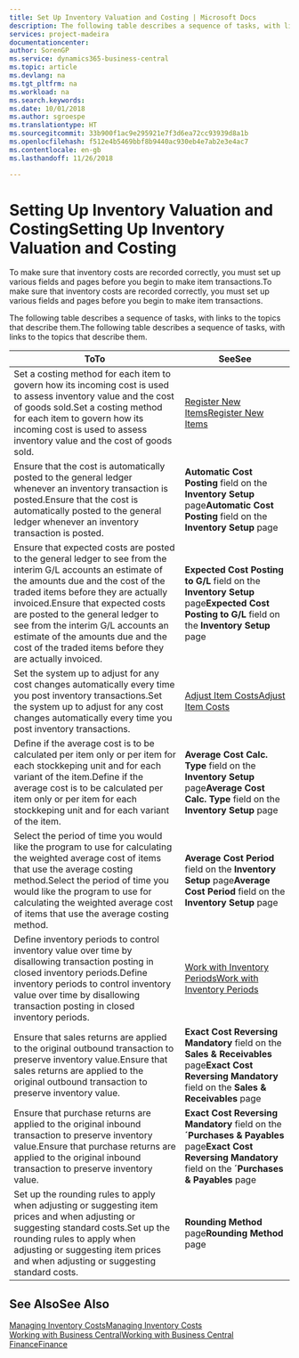 ```yaml
---
title: Set Up Inventory Valuation and Costing | Microsoft Docs
description: The following table describes a sequence of tasks, with links to the topics that describe them.
services: project-madeira
documentationcenter: 
author: SorenGP
ms.service: dynamics365-business-central
ms.topic: article
ms.devlang: na
ms.tgt_pltfrm: na
ms.workload: na
ms.search.keywords: 
ms.date: 10/01/2018
ms.author: sgroespe
ms.translationtype: HT
ms.sourcegitcommit: 33b900f1ac9e295921e7f3d6ea72cc93939d8a1b
ms.openlocfilehash: f512e4b5469bbf8b9440ac930eb4e7ab2e3e4ac7
ms.contentlocale: en-gb
ms.lasthandoff: 11/26/2018

---
```

# <a name="setting-up-inventory-valuation-and-costing"></a><span data-ttu-id="e1f3b-103">Setting Up Inventory Valuation and Costing</span><span class="sxs-lookup"><span data-stu-id="e1f3b-103">Setting Up Inventory Valuation and Costing</span></span>
<span data-ttu-id="e1f3b-104">To make sure that inventory costs are recorded correctly, you must set up various fields and pages before you begin to make item transactions.</span><span class="sxs-lookup"><span data-stu-id="e1f3b-104">To make sure that inventory costs are recorded correctly, you must set up various fields and pages before you begin to make item transactions.</span></span>

<span data-ttu-id="e1f3b-105">The following table describes a sequence of tasks, with links to the topics that describe them.</span><span class="sxs-lookup"><span data-stu-id="e1f3b-105">The following table describes a sequence of tasks, with links to the topics that describe them.</span></span>

|<span data-ttu-id="e1f3b-106">**To**</span><span class="sxs-lookup"><span data-stu-id="e1f3b-106">**To**</span></span>|<span data-ttu-id="e1f3b-107">**See**</span><span class="sxs-lookup"><span data-stu-id="e1f3b-107">**See**</span></span>|  
|------------|-------------|  
|<span data-ttu-id="e1f3b-108">Set a costing method for each item to govern how its incoming cost is used to assess inventory value and the cost of goods sold.</span><span class="sxs-lookup"><span data-stu-id="e1f3b-108">Set a costing method for each item to govern how its incoming cost is used to assess inventory value and the cost of goods sold.</span></span>|[<span data-ttu-id="e1f3b-109">Register New Items</span><span class="sxs-lookup"><span data-stu-id="e1f3b-109">Register New Items</span></span>](inventory-how-register-new-items.md)|  
|<span data-ttu-id="e1f3b-110">Ensure that the cost is automatically posted to the general ledger whenever an inventory transaction is posted.</span><span class="sxs-lookup"><span data-stu-id="e1f3b-110">Ensure that the cost is automatically posted to the general ledger whenever an inventory transaction is posted.</span></span>|<span data-ttu-id="e1f3b-111">**Automatic Cost Posting** field on the **Inventory Setup** page</span><span class="sxs-lookup"><span data-stu-id="e1f3b-111">**Automatic Cost Posting** field on the **Inventory Setup** page</span></span>|  
|<span data-ttu-id="e1f3b-112">Ensure that expected costs are posted to the general ledger to see from the interim G/L accounts an estimate of the amounts due and the cost of the traded items before they are actually invoiced.</span><span class="sxs-lookup"><span data-stu-id="e1f3b-112">Ensure that expected costs are posted to the general ledger to see from the interim G/L accounts an estimate of the amounts due and the cost of the traded items before they are actually invoiced.</span></span>|<span data-ttu-id="e1f3b-113">**Expected Cost Posting to G/L** field on the **Inventory Setup** page</span><span class="sxs-lookup"><span data-stu-id="e1f3b-113">**Expected Cost Posting to G/L** field on the **Inventory Setup** page</span></span>|  
|<span data-ttu-id="e1f3b-114">Set the system up to adjust for any cost changes automatically every time you post inventory transactions.</span><span class="sxs-lookup"><span data-stu-id="e1f3b-114">Set the system up to adjust for any cost changes automatically every time you post inventory transactions.</span></span>|[<span data-ttu-id="e1f3b-115">Adjust Item Costs</span><span class="sxs-lookup"><span data-stu-id="e1f3b-115">Adjust Item Costs</span></span>](inventory-how-adjust-item-costs.md)|  
|<span data-ttu-id="e1f3b-116">Define if the average cost is to be calculated per item only or per item for each stockkeping unit and for each variant of the item.</span><span class="sxs-lookup"><span data-stu-id="e1f3b-116">Define if the average cost is to be calculated per item only or per item for each stockkeping unit and for each variant of the item.</span></span>|<span data-ttu-id="e1f3b-117">**Average Cost Calc. Type** field on the **Inventory Setup** page</span><span class="sxs-lookup"><span data-stu-id="e1f3b-117">**Average Cost Calc. Type** field on the **Inventory Setup** page</span></span>|  
|<span data-ttu-id="e1f3b-118">Select the period of time you would like the program to use for calculating the weighted average cost of items that use the average costing method.</span><span class="sxs-lookup"><span data-stu-id="e1f3b-118">Select the period of time you would like the program to use for calculating the weighted average cost of items that use the average costing method.</span></span>|<span data-ttu-id="e1f3b-119">**Average Cost Period** field on the **Inventory Setup** page</span><span class="sxs-lookup"><span data-stu-id="e1f3b-119">**Average Cost Period** field on the **Inventory Setup** page</span></span>|  
|<span data-ttu-id="e1f3b-120">Define inventory periods to control inventory value over time by disallowing transaction posting in closed inventory periods.</span><span class="sxs-lookup"><span data-stu-id="e1f3b-120">Define inventory periods to control inventory value over time by disallowing transaction posting in closed inventory periods.</span></span>|[<span data-ttu-id="e1f3b-121">Work with Inventory Periods</span><span class="sxs-lookup"><span data-stu-id="e1f3b-121">Work with Inventory Periods</span></span>](finance-how-to-work-with-inventory-periods.md)|  
|<span data-ttu-id="e1f3b-122">Ensure that sales returns are applied to the original outbound transaction to preserve inventory value.</span><span class="sxs-lookup"><span data-stu-id="e1f3b-122">Ensure that sales returns are applied to the original outbound transaction to preserve inventory value.</span></span>|<span data-ttu-id="e1f3b-123">**Exact Cost Reversing Mandatory** field on the **Sales & Receivables** page</span><span class="sxs-lookup"><span data-stu-id="e1f3b-123">**Exact Cost Reversing Mandatory** field on the **Sales & Receivables** page</span></span>|  
|<span data-ttu-id="e1f3b-124">Ensure that purchase returns are applied to the original inbound transaction to preserve inventory value.</span><span class="sxs-lookup"><span data-stu-id="e1f3b-124">Ensure that purchase returns are applied to the original inbound transaction to preserve inventory value.</span></span>|<span data-ttu-id="e1f3b-125">**Exact Cost Reversing Mandatory** field on the **´Purchases & Payables** page</span><span class="sxs-lookup"><span data-stu-id="e1f3b-125">**Exact Cost Reversing Mandatory** field on the **´Purchases & Payables** page</span></span>|
|<span data-ttu-id="e1f3b-126">Set up the rounding rules to apply when adjusting or suggesting item prices and when adjusting or suggesting standard costs.</span><span class="sxs-lookup"><span data-stu-id="e1f3b-126">Set up the rounding rules to apply when adjusting or suggesting item prices and when adjusting or suggesting standard costs.</span></span>|<span data-ttu-id="e1f3b-127">**Rounding Method** page</span><span class="sxs-lookup"><span data-stu-id="e1f3b-127">**Rounding Method** page</span></span>|  

## <a name="see-also"></a><span data-ttu-id="e1f3b-128">See Also</span><span class="sxs-lookup"><span data-stu-id="e1f3b-128">See Also</span></span>  
[<span data-ttu-id="e1f3b-129">Managing Inventory Costs</span><span class="sxs-lookup"><span data-stu-id="e1f3b-129">Managing Inventory Costs</span></span>](finance-manage-inventory-costs.md)  
[<span data-ttu-id="e1f3b-130">Working with Business Central</span><span class="sxs-lookup"><span data-stu-id="e1f3b-130">Working with Business Central</span></span>](ui-work-product.md)  
[<span data-ttu-id="e1f3b-131">Finance</span><span class="sxs-lookup"><span data-stu-id="e1f3b-131">Finance</span></span>](finance.md)  


